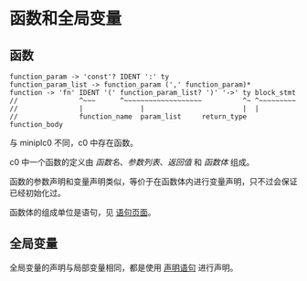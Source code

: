 # 函数和全局变量

## 函数

```
function_param -> 'const'? IDENT ':' ty
function_param_list -> function_param (',' function_param)*
function -> 'fn' IDENT '(' function_param_list? ')' '->' ty block_stmt
//               ^~~~      ^~~~~~~~~~~~~~~~~~~~          ^~ ^~~~~~~~~~
//               |              |                        |  |
//               function_name  param_list     return_type  function_body
```

与 miniplc0 不同，c0 中存在函数。

c0 中一个函数的定义由 _函数名_、_参数列表_、_返回值_ 和 _函数体_ 组成。

函数的参数声明和变量声明类似，等价于在函数体内进行变量声明，只不过会保证已经初始化过。

函数体的组成单位是语句，见 [语句页面](stmt.md)。

## 全局变量

全局变量的声明与局部变量相同，都是使用 [声明语句](stmt.md#声明语句) 进行声明。
